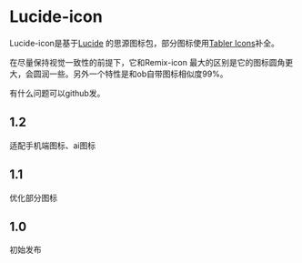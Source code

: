 # Lucide-icon

Lucide-icon是基于[Lucide](https://lucide.dev/) 的思源图标包，部分图标使用[Tabler Icons](https://tabler-icons.io/)补全。

在尽量保持视觉一致性的前提下，它和Remix-icon 最大的区别是它的图标圆角更大，会圆润一些。另外一个特性是和ob自带图标相似度99%。

有什么问题可以github发。

## 1.2
适配手机端图标、ai图标
## 1.1
优化部分图标
## 1.0
初始发布

